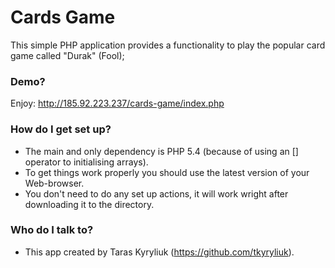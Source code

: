# Cards Game #
This simple PHP application provides a functionality to play the popular card game called "Durak" (Fool);

### Demo? ###
Enjoy: http://185.92.223.237/cards-game/index.php

### How do I get set up? ###
* The main and only dependency is PHP 5.4 (because of using an [] operator to initialising arrays).
* To get things work properly you should use the latest version of your Web-browser.
* You don't need to do any set up actions, it will work wright after downloading it to the directory.

### Who do I talk to? ###

* This app created by Taras Kyryliuk
(https://github.com/tkyryliuk).
